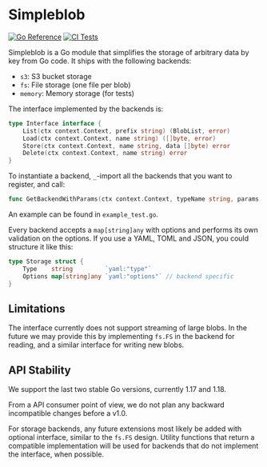 
# Simpleblob

[![Go Reference](https://pkg.go.dev/badge/github.com/PowerDNS/simpleblob.svg)](https://pkg.go.dev/github.com/PowerDNS/simpleblob)
[![CI Tests](https://github.com/PowerDNS/simpleblob/actions/workflows/go.yml/badge.svg)](https://github.com/PowerDNS/simpleblob/actions/workflows/go.yml)

Simpleblob is a Go module that simplifies the storage of arbitrary data by key from Go code. It ships with the following backends:

- `s3`: S3 bucket storage
- `fs`: File storage (one file per blob)
- `memory`: Memory storage (for tests)

The interface implemented by the backends is:

```go
type Interface interface {
	List(ctx context.Context, prefix string) (BlobList, error)
	Load(ctx context.Context, name string) ([]byte, error)
	Store(ctx context.Context, name string, data []byte) error
	Delete(ctx context.Context, name string) error
}
```

To instantiate a backend, `_`-import all the backends that you want to register, and call:

```go
func GetBackendWithParams(ctx context.Context, typeName string, params InitParams) (Interface, error)
```

An example can be found in `example_test.go`.

Every backend accepts a `map[string]any` with options and performs its own validation on the options. If you use a YAML, TOML and JSON, you could structure it like this:

```go
type Storage struct {
	Type    string         `yaml:"type"`
	Options map[string]any `yaml:"options"` // backend specific
}
```

## Limitations

The interface currently does not support streaming of large blobs. In the future we may provide this by implementing `fs.FS` in the backend for reading, and a similar interface for writing new blobs.

## API Stability

We support the last two stable Go versions, currently 1.17 and 1.18.

From a API consumer point of view, we do not plan any backward incompatible changes before a v1.0.

For storage backends, any future extensions most likely be added with optional interface, similar to the `fs.FS` design. Utility functions that return a compatible implementation will be used for backends that do not implement the interface, when possible.


